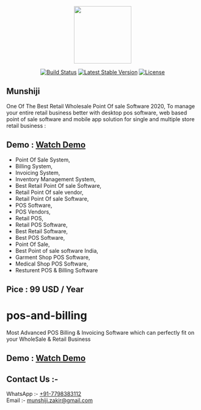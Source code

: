 <p align="center"><img src="https://pentacom.in/mun/assets/uploads/logos/logo_-_Copy1.png" width="150"></p>

<p align="center">
<a href="#"><img src="https://travis-ci.org/laravel/framework.svg" alt="Build Status"></a>
<!--<a href="#"><img src="https://poser.pugx.org/laravel/framework/d/total.svg" alt="Total Bills"></a>-->
<a href="#"><img src="https://poser.pugx.org/laravel/framework/v/stable.svg" alt="Latest Stable Version"></a>
<a href="#"><img src="https://poser.pugx.org/laravel/framework/license.svg" alt="License"></a>
</p>

## Munshiji  

One Of The Best Retail Wholesale Point Of sale Software 2020, To manage your entire retail business better with desktop pos software, web based point of sale software and mobile app solution for single and multiple store retail business :

## Demo : <a href="https://youtu.be/xir6z1Fl8ag" target="_blank">Watch Demo</a>




- Point Of Sale System,
- Billing System,
- Invoicing System,
- Inventory Management System, 
- Best Retail Point Of sale Software, 
- Retail Point Of sale vendor, 
- Retail Point Of sale Software, 
- POS Software, 
- POS Vendors, 
- Retail POS, 
- Retail POS Software, 
- Best Retail Software, 
- Best POS Software, 
- Point Of Sale, 
- Best Point of sale software India,
- Garment Shop POS Software,
- Medical Shop POS Software,
- Resturent POS & Billing Software

## Pice : 99 USD / Year

# pos-and-billing
Most Advanced POS Billing & Invoicing Software which can perfectly fit on your WholeSale &amp; Retail Business



## Demo : <a href="https://youtu.be/xir6z1Fl8ag" target="_blank">Watch Demo</a>



## Contact Us :- 

WhatsApp :- <a href="https://web.whatsapp.com/send?phone=917798383112" target="_blank" >+91-7798383112</a>
<br>
Email :- <a href="mailto:munshiji.zakir@gmail.com" target="_blank" >munshiji.zakir@gmail.com</a> 
